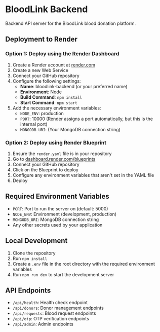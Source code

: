# BloodLink Backend

Backend API server for the BloodLink blood donation platform.

## Deployment to Render

### Option 1: Deploy using the Render Dashboard

1. Create a Render account at [render.com](https://render.com/)
2. Create a new Web Service
3. Connect your GitHub repository
4. Configure the following settings:
   - **Name**: bloodlink-backend (or your preferred name)
   - **Environment**: Node
   - **Build Command**: `npm install`
   - **Start Command**: `npm start`
5. Add the necessary environment variables:
   - `NODE_ENV`: production
   - `PORT`: 10000 (Render assigns a port automatically, but this is the internal port)
   - `MONGODB_URI`: (Your MongoDB connection string)

### Option 2: Deploy using Render Blueprint

1. Ensure the `render.yaml` file is in your repository
2. Go to [dashboard.render.com/blueprints](https://dashboard.render.com/blueprints)
3. Connect your GitHub repository
4. Click on the Blueprint to deploy
5. Configure any environment variables that aren't set in the YAML file
6. Deploy

## Required Environment Variables

- `PORT`: Port to run the server on (default: 5000)
- `NODE_ENV`: Environment (development, production)
- `MONGODB_URI`: MongoDB connection string
- Any other secrets used by your application

## Local Development

1. Clone the repository
2. Run `npm install`
3. Create a `.env` file in the root directory with the required environment variables
4. Run `npm run dev` to start the development server

## API Endpoints

- `/api/health`: Health check endpoint
- `/api/donors`: Donor management endpoints
- `/api/requests`: Blood request endpoints
- `/api/otp`: OTP verification endpoints
- `/api/admin`: Admin endpoints 